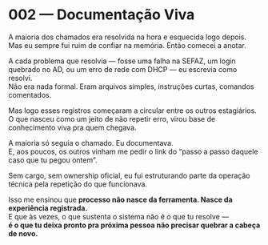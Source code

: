# 002 — Documentação Viva

A maioria dos chamados era resolvida na hora e esquecida logo depois.  
Mas eu sempre fui ruim de confiar na memória. Então comecei a anotar.

A cada problema que resolvia — fosse uma falha na SEFAZ, um login quebrado no AD, ou um erro de rede com DHCP — eu escrevia como resolvi.  
Não era nada formal. Eram arquivos simples, instruções curtas, comandos comentados.

Mas logo esses registros começaram a circular entre os outros estagiários.  
O que nasceu como um jeito de não repetir erro, virou base de conhecimento viva pra quem chegava.

A maioria só seguia o chamado. Eu documentava.  
E, aos poucos, os outros vinham me pedir o link do “passo a passo daquele caso que tu pegou ontem”.

Sem cargo, sem ownership oficial, eu fui estruturando parte da operação técnica pela repetição do que funcionava.

Isso me ensinou que **processo não nasce da ferramenta. Nasce da experiência registrada.**  
E que às vezes, o que sustenta o sistema não é o que tu resolve —  
**é o que tu deixa pronto pra próxima pessoa não precisar quebrar a cabeça de novo.**
